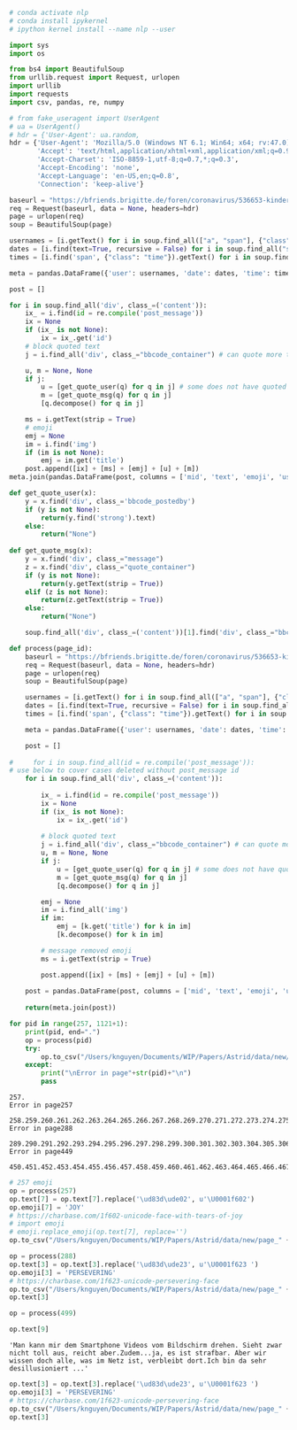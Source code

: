 ```python
# conda activate nlp
# conda install ipykernel
# ipython kernel install --name nlp --user 

import sys
import os

from bs4 import BeautifulSoup
from urllib.request import Request, urlopen
import urllib
import requests
import csv, pandas, re, numpy

# from fake_useragent import UserAgent
# ua = UserAgent()
# hdr = {'User-Agent': ua.random,
hdr = {'User-Agent': 'Mozilla/5.0 (Windows NT 6.1; Win64; x64; rv:47.0) Gecko/20100101 Firefox/47.0',
       'Accept': 'text/html,application/xhtml+xml,application/xml;q=0.9,*/*;q=0.8',
       'Accept-Charset': 'ISO-8859-1,utf-8;q=0.7,*;q=0.3',
       'Accept-Encoding': 'none',
       'Accept-Language': 'en-US,en;q=0.8',
       'Connection': 'keep-alive'}
```


```python
baseurl = "https://bfriends.brigitte.de/foren/coronavirus/536653-kinder-familie-kita-schule-in-zeiten-von-corona-10.html"
req = Request(baseurl, data = None, headers=hdr)
page = urlopen(req)
soup = BeautifulSoup(page)

usernames = [i.getText() for i in soup.find_all(["a", "span"], {"class": "username"})]
dates = [i.find(text=True, recursive = False) for i in soup.find_all("span", {"class": "date"})]
times = [i.find('span', {"class": "time"}).getText() for i in soup.find_all("div", {"class": "posthead"})]

meta = pandas.DataFrame({'user': usernames, 'date': dates, 'time': times})
```


```python
post = []

for i in soup.find_all('div', class_=('content')):
    ix_ = i.find(id = re.compile('post_message'))
    ix = None
    if (ix_ is not None):
        ix = ix_.get('id')
    # block quoted text
    j = i.find_all('div', class_="bbcode_container") # can quote more than one ms

    u, m = None, None
    if j:
        u = [get_quote_user(q) for q in j] # some does not have quoted user!!!
        m = [get_quote_msg(q) for q in j]
        [q.decompose() for q in j]

    ms = i.getText(strip = True)
    # emoji
    emj = None
    im = i.find('img')
    if (im is not None):
        emj = im.get('title')
    post.append([ix] + [ms] + [emj] + [u] + [m])
meta.join(pandas.DataFrame(post, columns = ['mid', 'text', 'emoji', 'user_quoted', 'quoted_text']))
```


```python
def get_quote_user(x):
    y = x.find('div', class_='bbcode_postedby')
    if (y is not None):
        return(y.find('strong').text)
    else:
        return("None")
    
def get_quote_msg(x):
    y = x.find('div', class_="message")
    z = x.find('div', class_="quote_container")
    if (y is not None):
        return(y.getText(strip = True))
    elif (z is not None):
        return(z.getText(strip = True))
    else:
        return("None")

    soup.find_all('div', class_=('content'))[1].find('div', class_="bbcode_container").find('div', class_='quote_container').getText(strip = True)

def process(page_id):
    baseurl = "https://bfriends.brigitte.de/foren/coronavirus/536653-kinder-familie-kita-schule-in-zeiten-von-corona-" + str(page_id) + ".html"
    req = Request(baseurl, data = None, headers=hdr)
    page = urlopen(req)
    soup = BeautifulSoup(page)

    usernames = [i.getText() for i in soup.find_all(["a", "span"], {"class": "username"})]
    dates = [i.find(text=True, recursive = False) for i in soup.find_all("span", {"class": "date"})]
    times = [i.find('span', {"class": "time"}).getText() for i in soup.find_all("div", {"class": "posthead"})]

    meta = pandas.DataFrame({'user': usernames, 'date': dates, 'time': times})

    post = []
    
#     for i in soup.find_all(id = re.compile('post_message')):
# use below to cover cases deleted without post_message id
    for i in soup.find_all('div', class_=('content')):
        
        ix_ = i.find(id = re.compile('post_message'))
        ix = None
        if (ix_ is not None):
            ix = ix_.get('id')
    
        # block quoted text
        j = i.find_all('div', class_="bbcode_container") # can quote more than one m
        u, m = None, None
        if j:
            u = [get_quote_user(q) for q in j] # some does not have quoted user!!!
            m = [get_quote_msg(q) for q in j]
            [q.decompose() for q in j]

        emj = None
        im = i.find_all('img')
        if im:
            emj = [k.get('title') for k in im]
            [k.decompose() for k in im]

        # message removed emoji
        ms = i.getText(strip = True)

        post.append([ix] + [ms] + [emj] + [u] + [m])
    
    post = pandas.DataFrame(post, columns = ['mid', 'text', 'emoji', 'user_quoted', 'quoted_text'])
    
    return(meta.join(post))
```


```python
for pid in range(257, 1121+1):
    print(pid, end=".")
    op = process(pid)
    try:
        op.to_csv("/Users/knguyen/Documents/WIP/Papers/Astrid/data/new/page_" + str(pid) + ".csv")
    except:
        print("\nError in page"+str(pid)+"\n")
        pass
```

    257.
    Error in page257
    
    258.259.260.261.262.263.264.265.266.267.268.269.270.271.272.273.274.275.276.277.278.279.280.281.282.283.284.285.286.287.288.
    Error in page288
    
    289.290.291.292.293.294.295.296.297.298.299.300.301.302.303.304.305.306.307.308.309.310.311.312.313.314.315.316.317.318.319.320.321.322.323.324.325.326.327.328.329.330.331.332.333.334.335.336.337.338.339.340.341.342.343.344.345.346.347.348.349.350.351.352.353.354.355.356.357.358.359.360.361.362.363.364.365.366.367.368.369.370.371.372.373.374.375.376.377.378.379.380.381.382.383.384.385.386.387.388.389.390.391.392.393.394.395.396.397.398.399.400.401.402.403.404.405.406.407.408.409.410.411.412.413.414.415.416.417.418.419.420.421.422.423.424.425.426.427.428.429.430.431.432.433.434.435.436.437.438.439.440.441.442.443.444.445.446.447.448.449.
    Error in page449
    
    450.451.452.453.454.455.456.457.458.459.460.461.462.463.464.465.466.467.468.469.470.471.472.473.474.475.476.477.478.479.480.481.482.483.484.485.486.487.488.489.490.491.492.493.494.495.496.497.498.499.500.501.502.503.504.505.506.507.508.509.510.511.512.513.514.515.516.517.518.519.520.521.522.523.524.525.526.527.528.529.530.531.532.533.534.535.536.537.538.539.540.541.542.543.544.545.546.547.548.549.550.551.552.553.554.555.556.557.558.559.560.561.562.563.564.565.566.567.568.569.570.571.572.573.574.575.576.577.578.579.580.581.582.583.584.585.586.587.588.589.590.591.592.593.594.595.596.597.598.599.600.601.602.603.604.605.606.607.608.609.610.611.612.613.614.615.616.617.618.619.620.621.622.623.624.625.626.627.628.629.630.631.632.633.634.635.636.637.638.639.640.641.642.643.644.645.646.647.648.649.650.651.652.653.654.655.656.657.658.659.660.661.662.663.664.665.666.667.668.669.670.671.672.673.674.675.676.677.678.679.680.681.682.683.684.685.686.687.688.689.690.691.692.693.694.695.696.697.698.699.700.701.702.703.704.705.706.707.708.709.710.711.712.713.714.715.716.717.718.719.720.721.722.723.724.725.726.727.728.729.730.731.732.733.734.735.736.737.738.739.740.741.742.743.744.745.746.747.748.749.750.751.752.753.754.755.756.757.758.759.760.761.762.763.764.765.766.767.768.769.770.771.772.773.774.775.776.777.778.779.780.781.782.783.784.785.786.787.788.789.790.791.792.793.794.795.796.797.798.799.800.801.802.803.804.805.806.807.808.809.810.811.812.813.814.815.816.817.818.819.820.821.822.823.824.825.826.827.828.829.830.831.832.833.834.835.836.837.838.839.840.841.842.843.844.845.846.847.848.849.850.851.852.853.854.855.856.857.858.859.860.861.862.863.864.865.866.867.868.869.870.871.872.873.874.875.876.877.878.879.880.881.882.883.884.885.886.887.888.889.890.891.892.893.894.895.896.897.898.899.900.901.902.903.904.905.906.907.908.909.910.911.912.913.914.915.916.917.918.919.920.921.922.923.924.925.926.927.928.929.930.931.932.933.934.935.936.937.938.939.940.941.942.943.944.945.946.947.948.949.950.951.952.953.954.955.956.957.958.959.960.961.962.963.964.965.966.967.968.969.970.971.972.973.974.975.976.977.978.979.980.981.982.983.984.985.986.987.988.989.990.991.992.993.994.995.996.997.998.999.1000.1001.1002.1003.1004.1005.1006.1007.1008.1009.1010.1011.1012.1013.1014.1015.1016.1017.1018.1019.1020.1021.1022.1023.1024.1025.1026.1027.1028.1029.1030.1031.1032.1033.1034.1035.1036.1037.1038.1039.1040.1041.1042.1043.1044.1045.1046.1047.1048.1049.1050.1051.1052.1053.1054.1055.1056.1057.1058.1059.1060.1061.1062.1063.1064.1065.1066.1067.1068.1069.1070.1071.1072.1073.1074.1075.1076.1077.1078.1079.1080.1081.1082.1083.1084.1085.1086.1087.1088.1089.1090.1091.1092.1093.1094.1095.1096.1097.1098.1099.1100.1101.1102.1103.1104.1105.1106.1107.1108.1109.1110.1111.1112.1113.1114.1115.1116.1117.1118.1119.1120.1121.


```python
# 257 emoji
op = process(257)
op.text[7] = op.text[7].replace('\ud83d\ude02', u'\U0001f602')
op.emoji[7] = 'JOY'
# https://charbase.com/1f602-unicode-face-with-tears-of-joy
# import emoji
# emoji.replace_emoji(op.text[7], replace='')
op.to_csv("/Users/knguyen/Documents/WIP/Papers/Astrid/data/new/page_" + '257' + ".csv")
```


```python
op = process(288)
op.text[3] = op.text[3].replace('\ud83d\ude23', u'\U0001f623 ')
op.emoji[3] = 'PERSEVERING'
# https://charbase.com/1f623-unicode-persevering-face
op.to_csv("/Users/knguyen/Documents/WIP/Papers/Astrid/data/new/page_" + '288' + ".csv")
op.text[3]
```


```python
op = process(499)
```


```python
op.text[9]
```




    'Man kann mir dem Smartphone Videos vom Bildschirm drehen. Sieht zwar nicht toll aus, reicht aber.Zudem...ja, es ist strafbar. Aber wir wissen doch alle, was im Netz ist, verbleibt dort.Ich bin da sehr desillusioniert ...'




```python
op.text[3] = op.text[3].replace('\ud83d\ude23', u'\U0001f623 ')
op.emoji[3] = 'PERSEVERING'
# https://charbase.com/1f623-unicode-persevering-face
op.to_csv("/Users/knguyen/Documents/WIP/Papers/Astrid/data/new/page_" + '288' + ".csv")
op.text[3]
```
